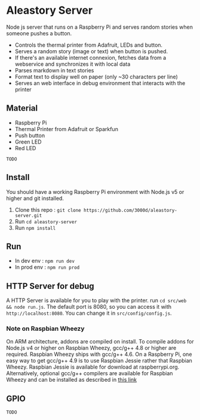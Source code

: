 # Aleastory Server

Node js server that runs on a Raspberry Pi and serves random stories when someone pushes a button.

* Controls the thermal printer from Adafruit, LEDs and button.
* Serves a random story (image or text) when button is pushed.
* If there's an available internet connexion, fetches data from a webservice and synchronizes it with local data
* Parses markdown in text stories
* Format text to display well on paper (only ~30 characters per line)
* Serves an web interface in debug environment that interacts with the printer

## Material

* Raspberry Pi
* Thermal Printer from Adafruit or Sparkfun
* Push button
* Green LED
* Red LED

`TODO`

## Install

You should have a working Raspberry Pi environment with Node.js v5
or higher and git installed.

1. Clone this repo : `git clone https://github.com/3000d/aleastory-server.git`
1. Run `cd aleastory-server`
1. Run `npm install`

## Run

- In dev env : `npm run dev`
- In prod env : `npm run prod`

## HTTP Server for debug

A HTTP Server is available for you to play with the printer. run `cd src/web && node run.js`.
The default port is 8080, so you can access it with `http://localhost:8080`.
You can change it in `src/config/config.js`.

### Note on Raspbian Wheezy

On ARM architecture, addons are compiled on install.
To compile addons for Node.js v4 or higher on Raspbian Wheezy,
gcc/g++ 4.8 or higher are required. Raspbian Wheezy ships with
gcc/g++ 4.6. On a Raspberry Pi, one easy way to get gcc/g++ 4.9 is to use Raspbian Jessie
rather that Raspbian Wheezy. Raspbian Jessie is available for download at
raspberrypi.org. Alternatively, optional gcc/g++ compilers are available for
Raspbian Wheezy and can be installed as described in [this link](https://github.com/fivdi/onoff/wiki/Node.js-v4-and-native-addons)



## GPIO

`TODO`
